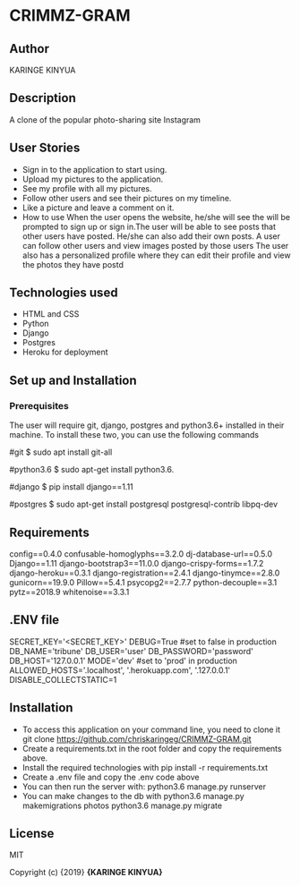 # CRIMMZ-GRAM

## Author

KARINGE KINYUA

## Description

A clone of the popular photo-sharing site Instagram

## User Stories 
- Sign in to the application to start using.
- Upload my pictures to the application.
- See my profile with all my pictures.
- Follow other users and see their pictures on my timeline.
- Like a picture and leave a comment on it.
- How to use 
When the user opens the website, he/she will see the will be prompted to sign up or sign in.The user will be able to see posts that other users have posted. He/she can also add their own posts. A user can follow other users and view images posted by those users The user also has a personalized profile where they can edit their profile and view the photos they have postd

## Technologies used 
- HTML and CSS
- Python
- Django
- Postgres
- Heroku for deployment

## Set up and Installation

###  Prerequisites
The user will require git, django, postgres and python3.6+ installed in their machine. To install these two, you can use the following commands

#git
$ sudo apt install git-all

#python3.6
$ sudo apt-get install python3.6.

#django
$ pip install django==1.11

#postgres
$ sudo apt-get install postgresql postgresql-contrib libpq-dev

## Requirements
config==0.4.0
confusable-homoglyphs==3.2.0
dj-database-url==0.5.0
Django==1.11
django-bootstrap3==11.0.0
django-crispy-forms==1.7.2
django-heroku==0.3.1
django-registration==2.4.1
django-tinymce==2.8.0
gunicorn==19.9.0
Pillow==5.4.1
psycopg2==2.7.7
python-decouple==3.1
pytz==2018.9
whitenoise==3.3.1



## .ENV file
SECRET_KEY='<SECRET_KEY>'
DEBUG=True #set to false in production
DB_NAME='tribune'
DB_USER='user'
DB_PASSWORD='password'
DB_HOST='127.0.0.1'
MODE='dev' #set to 'prod' in production
ALLOWED_HOSTS='.localhost', '.herokuapp.com', '.127.0.0.1'
DISABLE_COLLECTSTATIC=1

## Installation
- To access this application on your command line, you need to clone it git clone https://github.com/chriskaringeg/CRIMMZ-GRAM.git
- Create a requirements.txt in the root folder and copy the requirements above.
- Install the required technologies with pip install -r requirements.txt
- Create a .env file and copy the .env code above
- You can then run the server with: python3.6 manage.py runserver
- You can make changes to the db with python3.6 manage.py makemigrations photos python3.6 manage.py migrate

## License

MIT

Copyright (c) {2019} **{KARINGE KINYUA}**

